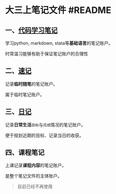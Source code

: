 # 大三上笔记文件 #README

## 一、[代码学习笔记](代码学习笔记/markdown.md)

学习python, markdown, stata等**基础语言**的笔记账户。

时常温习能够有助于保证笔记账户的合理性

## 二、[速记](速记/本研实现.md)

记录**临时随笔**的笔记账户。

属于临时笔记账户。

## 三、[日记](日记/_8_month/week3.md)

记录**日常生活**`目标`与`完成`情况的笔记账户。

便于规划近期的目标、记录当日的收获。

## 四、课程笔记

上课记录**课程内容**的笔记账户。

是整个笔记文件的主体账户。

> 目前已经不再使用
